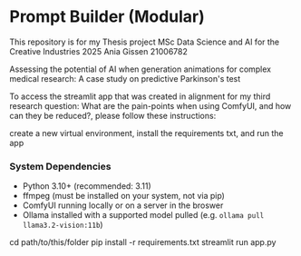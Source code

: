 # Prompt Builder (Modular)
This repository is for my Thesis project MSc Data Science and AI for the Creative Industries 2025
Ania Gissen
21006782

Assessing the potential of AI when generation animations for complex medical research: A case study on predictive Parkinson's test

To access the streamlit app that was created in alignment for my third research question: What are the pain-points when using ComfyUI, and how can they be reduced?, please follow these instructions:

create a new virtual environment, install the requirements txt, and run the app

### System Dependencies
- Python 3.10+ (recommended: 3.11)  
- ffmpeg (must be installed on your system, not via pip)  
- ComfyUI running locally or on a server in the broswer  
- Ollama installed with a supported model pulled (e.g. `ollama pull llama3.2-vision:11b`)  

cd path/to/this/folder
pip install -r requirements.txt
streamlit run app.py
